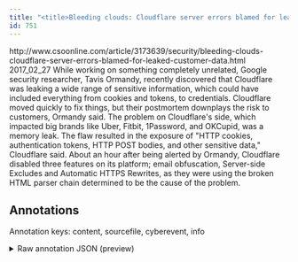 ```yaml
---
title: "<title>Bleeding clouds: Cloudflare server errors blamed for leaked customer data | CSO Online</title>"
id: 751
---
```


<title>Bleeding clouds: Cloudflare server errors blamed for leaked customer data | CSO Online</title>
<source> http://www.csoonline.com/article/3173639/security/bleeding-clouds-cloudflare-server-errors-blamed-for-leaked-customer-data.html </source>
<date> 2017_02_27 </date>
<text>
While working on something completely unrelated, Google security researcher, Tavis Ormandy, recently discovered that Cloudflare was leaking a wide range of sensitive information, which could have included everything from cookies and tokens, to credentials.
Cloudflare moved quickly to fix things, but their postmortem downplays the risk to customers, Ormandy said.
The problem on Cloudflare's side, which impacted big brands like Uber, Fitbit, 1Password, and OKCupid, was a memory leak.
The flaw resulted in the exposure of "HTTP cookies, authentication tokens, HTTP POST bodies, and other sensitive data," Cloudflare said.
About an hour after being alerted by Ormandy, Cloudflare disabled three features on its platform; email obfuscation, Server-side Excludes and Automatic HTTPS Rewrites, as they were using the broken HTML parser chain determined to be the cause of the problem.
</text>



## Annotations

Annotation keys: content, sourcefile, cyberevent, info

<details>
<summary>Raw annotation JSON (preview)</summary>

```json
{
  "content": "While working on something completely unrelated, Google security researcher, Tavis Ormandy, recently discovered that Cloudflare was leaking a wide range of sensitive information, which could have included everything from cookies and tokens, to credentials. Cloudflare moved quickly to fix things, but their postmortem downplays the risk to customers, Ormandy said. The problem on Cloudflare's side, which impacted big brands like Uber, Fitbit, 1Password, and OKCupid, was a memory leak. The flaw resulted in the exposure of \"HTTP cookies, authentication tokens, HTTP POST bodies, and other sensitive data,\" Cloudflare said. About an hour after being alerted by Ormandy, Cloudflare disabled three features on its platform; email obfuscation, Server-side Excludes and Automatic HTTPS Rewrites, as they were using the broken HTML parser chain determined to be the cause of the problem.",
  "sourcefile": "751.txt",
  "cyberevent": {
    "hopper": [
      {
        "index": 0,
        "relation": "Same",
        "events": [
          {
            "index": "E4",
            "type": "Vulnerability-related",
            "realis": "Actual",
            "nugget": {
              "startOffset": 405,
              "index": "T17",
              "endOffset": 413,
              "text": "impacted"
            },
            "argument": [
              {
                "index": "T15",
                "text": "big brands",
                "endOffset": 424,
                "role": {
                  "type": "Vulnerable_System_Owner"
                },
                "startOffset": 414,
                "type": "Organization"
              },
              {
                "index": "T14",
                "external_reference": {
                  "dbpediaURI": "http://dbpedia.org/resource/Uber_Cup"
                },
                "endOffset": 434,
                "role": {
                  "type": "Vulnerable_System_Owner"
                },
                "text": "Uber",
                "startOffset": 430,
                "type": "Organization"
              },
              {
                "index": "T13",
                "external_reference": {
                  "dbpediaURI": "http://dbpedia.org/resource/Fitbit",
                  "wikidataid": "Q5455414"
                },
                "endOffset": 442,
                "role": {
                  "type": "Vulnerable_System_Owner"
                },
                "text": "Fitbit",
                "startOffset": 436,
                "type": "Organization"
              },
              {
                "index": "T12",
                "text": "1Password",
                "endOffset": 453,
                "role": {
                  "type": "Vulnerable_System_Owner"
                },
                "startOffset": 444,
                "type": "Organization"
              },
              {
                "index": "T11",
                "external_reference": {
                  "wikidataid": "Q1138914"
                },
                "endOffset": 466,
                "role": {
                  "type": "Vulnerable_System_Owner"
                },
                "text": "OKCupid",
                "startOffset": 459,
                "type": "Organization"
              },
              {
                "index": "T16",
                "text": "problem",
                "endOffset": 376,
                "role": {
                  "type": "Vulnerability"
                },
                "startOffset": 369,
                "type": "Vulnerability"
              },
              {
                "index": "T10",
                "text": "memory leak",
                "endOffset": 485,
                "role": {
                  "CAPEC-Meta": "Resource Leak Exposure",
                  "type": "Capabilities",
                  "confidence": 0.9080834686756134
                },
                "startOffset": 474,
                "type": "Capabilities"
              },
         
```
</details>
